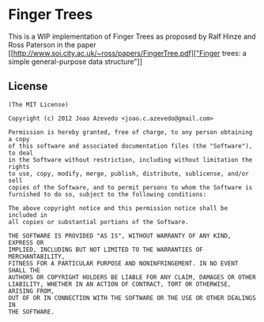 # Finger Trees

This is a WIP implementation of Finger Trees as proposed by Ralf Hinze and Ross Paterson in the paper [[http://www.soi.city.ac.uk/~ross/papers/FingerTree.pdf]["Finger trees: a simple general-purpose data structure"]]

## License

    (The MIT License)

    Copyright (c) 2012 Joao Azevedo <joao.c.azevedo@gmail.com>

    Permission is hereby granted, free of charge, to any person obtaining a copy
    of this software and associated documentation files (the "Software"), to deal
    in the Software without restriction, including without limitation the rights
    to use, copy, modify, merge, publish, distribute, sublicense, and/or sell
    copies of the Software, and to permit persons to whom the Software is
    furnished to do so, subject to the following conditions:

    The above copyright notice and this permission notice shall be included in
    all copies or substantial portions of the Software.

    THE SOFTWARE IS PROVIDED "AS IS", WITHOUT WARRANTY OF ANY KIND, EXPRESS OR
    IMPLIED, INCLUDING BUT NOT LIMITED TO THE WARRANTIES OF MERCHANTABILITY,
    FITNESS FOR A PARTICULAR PURPOSE AND NONINFRINGEMENT. IN NO EVENT SHALL THE
    AUTHORS OR COPYRIGHT HOLDERS BE LIABLE FOR ANY CLAIM, DAMAGES OR OTHER
    LIABILITY, WHETHER IN AN ACTION OF CONTRACT, TORT OR OTHERWISE, ARISING FROM,
    OUT OF OR IN CONNECTION WITH THE SOFTWARE OR THE USE OR OTHER DEALINGS IN
    THE SOFTWARE.
